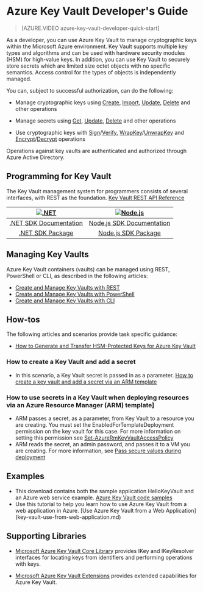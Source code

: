 <properties
   pageTitle="Key Vault Developer's Guide | Microsoft Azure"
   description="Developers can use Azure Key Vault to manage cryptographic keys within the Microsoft Azure environment. "
   services="key-vault"
   documentationCenter=""
   authors="BrucePerlerMS"
   manager="mbaldwin"
   editor="bruceper" />
<tags
   ms.service="key-vault"
   ms.devlang="na"
   ms.topic="article"
   ms.tgt_pltfrm="na"
   ms.workload="identity"
   ms.date="01/19/2016"
   ms.author="bruceper" />

# Azure Key Vault Developer's Guide

> [AZURE.VIDEO azure-key-vault-developer-quick-start]

As a developer, you can use Azure Key Vault to manage cryptographic keys within the Microsoft Azure environment. Key Vault supports multiple key types and algorithms and can be used with hardware security modules (HSM) for high-value keys. In addition, you can use Key Vault to securely store secrets which are limited size octet objects with no specific semantics. Access control for the types of objects is independently managed.

You can, subject to successful authorization, can do the following:

- Manage cryptographic keys using [Create](https://msdn.microsoft.com/library/azure/dn903634.aspx), [Import](https://msdn.microsoft.com/library/azure/dn903626.aspx), [Update](https://msdn.microsoft.com/library/azure/dn903616.aspx), [Delete](https://msdn.microsoft.com/library/azure/dn903611.aspx) and other operations

- Manage secrets using [Get](https://msdn.microsoft.com/library/azure/dn903633.aspx), [Update](https://msdn.microsoft.com/library/azure/dn986818.aspx), [Delete](https://msdn.microsoft.com/library/azure/dn903613.aspx) and other operations

- Use cryptographic keys with [Sign](https://msdn.microsoft.com/library/azure/dn878096.aspx)/[Verify](https://msdn.microsoft.com/library/azure/dn878082.aspx), [WrapKey](https://msdn.microsoft.com/library/azure/dn878066.aspx)/[UnwrapKey](https://msdn.microsoft.com/library/azure/dn878079.aspx) and [Encrypt](https://msdn.microsoft.com/library/azure/dn878060.aspx)/[Decrypt](https://msdn.microsoft.com/library/azure/dn878097.aspx) operations

Operations against key vaults are authenticated and authorized through Azure Active Directory.

## Programming for Key Vault

The Key Vault management system for programmers consists of several interfaces, with REST as the foundation.
[Key Vault REST API Reference](https://msdn.microsoft.com/library/azure/dn903609.aspx)

|[![.NET](./media/key-vault-developers-guide/net.png)](https://msdn.microsoft.com/library/azure/dn903301.aspx)|[![Node.js](./media/key-vault-developers-guide/nodejs.png)](http://azure.github.io/azure-sdk-for-node/azure-arm-keyvault/latest)
|:--:|:--:|
|[.NET SDK Documentation](https://msdn.microsoft.com/library/azure/dn903301.aspx)|[Node.js SDK Documentation](http://azure.github.io/azure-sdk-for-node/azure-arm-keyvault/latest)|
|[.NET SDK Package](https://azure.microsoft.com/en-us/documentation/api/)|[Node.js SDK Package](https://www.npmjs.com/package/azure-keyvault)|

## Managing Key Vaults

Azure Key Vault containers (vaults) can be managed using REST, PowerShell or CLI, as described in the following articles:

- [Create and Manage Key Vaults with REST](https://msdn.microsoft.com/library/azure/mt620024.aspx)
- [Create and Manage Key Vaults with PowerShell](key-vault-get-started.md)
- [Create and Manage Key Vaults with CLI](key-vault-manage-with-cli.md)


## How-tos

The following articles and scenarios provide task specific guidance:

- [How to Generate and Transfer HSM-Protected Keys for Azure Key Vault](key-vault-hsm-protected-keys.md)

### How to create a Key Vault and add a secret

- In this scenario, a Key Vault secret is passed in as a parameter.
[How to create a key vault and add a secret via an ARM template](azure-content/articles/resource-manager-template-keyvault.md)

### How to use secrets in a Key Vault when deploying resources via an Azure Resource Manager (ARM) template]

- ARM passes a secret, as a parameter, from Key Vault to a resource you are creating. You must set the EnabledForTemplateDeployment permission on the key vault for this case. For more information on setting this permission see [Set-AzureRmKeyVaultAccessPolicy](https://msdn.microsoft.com/en-us/library/azure/mt603625.aspx)
- ARM reads the secret, an admin password, and passes it to a VM you are creating. For more information, see [Pass secure values during deployment](azure-content/articles/resource-manager-keyvault-parameter.md)

## Examples

- This download contains both the sample application HelloKeyVault and an Azure web service example. [Azure Key Vault code samples](http://www.microsoft.com/download/details.aspx?id=45343)
- Use this tutorial to help you learn how to use Azure Key Vault from a web application in Azure. [Use Azure Key Vault from a Web Application] (key-vault-use-from-web-application.md)

## Supporting Libraries

- [Microsoft Azure Key Vault Core Library](http://www.nuget.org/packages/Microsoft.Azure.KeyVault.Core/1.0.0) provides IKey and IKeyResolver interfaces for locating keys from identifiers and performing operations with keys.

- [Microsoft Azure Key Vault Extensions](http://www.nuget.org/packages/Microsoft.Azure.KeyVault.Extensions/1.0.0) provides extended capabilities for Azure Key Vault.

